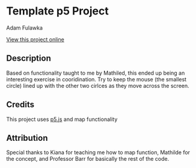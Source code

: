 # Template p5 Project

Adam Fulawka

[View this project online](https://cheeseelemental.github.io/cart253/DotsJustDots/)

## Description

Based on functionality taught to me by Mathiled, this ended up being an interesting exercise in cooridination.  Try to keep the mouse (the smallest circle) lined up with the other two cirlces as they move across the screen.  

## Credits

This project uses [p5.js](https://p5js.org) and map functionality

## Attribution

Special thanks to Kiana for teaching me how to map function, Mathilde for the concept, and Professor Barr for basically the rest of the code.  

